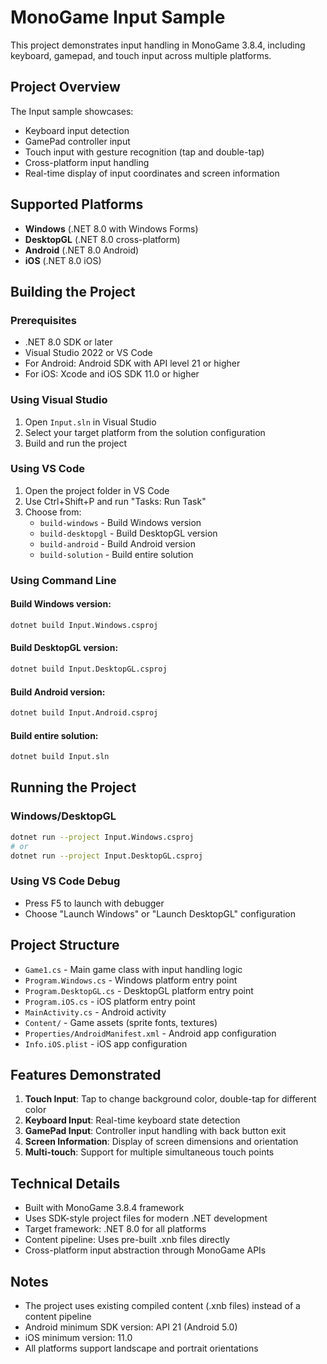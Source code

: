 # MonoGame Input Sample

This project demonstrates input handling in MonoGame 3.8.4, including keyboard, gamepad, and touch input across multiple platforms.

## Project Overview

The Input sample showcases:
- Keyboard input detection
- GamePad controller input
- Touch input with gesture recognition (tap and double-tap)
- Cross-platform input handling
- Real-time display of input coordinates and screen information

## Supported Platforms

- **Windows** (.NET 8.0 with Windows Forms)
- **DesktopGL** (.NET 8.0 cross-platform)
- **Android** (.NET 8.0 Android)
- **iOS** (.NET 8.0 iOS)

## Building the Project

### Prerequisites

- .NET 8.0 SDK or later
- Visual Studio 2022 or VS Code
- For Android: Android SDK with API level 21 or higher
- For iOS: Xcode and iOS SDK 11.0 or higher

### Using Visual Studio

1. Open `Input.sln` in Visual Studio
2. Select your target platform from the solution configuration
3. Build and run the project

### Using VS Code

1. Open the project folder in VS Code
2. Use Ctrl+Shift+P and run "Tasks: Run Task"
3. Choose from:
   - `build-windows` - Build Windows version
   - `build-desktopgl` - Build DesktopGL version
   - `build-android` - Build Android version
   - `build-solution` - Build entire solution

### Using Command Line

#### Build Windows version:
```bash
dotnet build Input.Windows.csproj
```

#### Build DesktopGL version:
```bash
dotnet build Input.DesktopGL.csproj
```

#### Build Android version:
```bash
dotnet build Input.Android.csproj
```

#### Build entire solution:
```bash
dotnet build Input.sln
```

## Running the Project

### Windows/DesktopGL
```bash
dotnet run --project Input.Windows.csproj
# or
dotnet run --project Input.DesktopGL.csproj
```

### Using VS Code Debug
- Press F5 to launch with debugger
- Choose "Launch Windows" or "Launch DesktopGL" configuration

## Project Structure

- `Game1.cs` - Main game class with input handling logic
- `Program.Windows.cs` - Windows platform entry point
- `Program.DesktopGL.cs` - DesktopGL platform entry point
- `Program.iOS.cs` - iOS platform entry point
- `MainActivity.cs` - Android activity
- `Content/` - Game assets (sprite fonts, textures)
- `Properties/AndroidManifest.xml` - Android app configuration
- `Info.iOS.plist` - iOS app configuration

## Features Demonstrated

1. **Touch Input**: Tap to change background color, double-tap for different color
2. **Keyboard Input**: Real-time keyboard state detection
3. **GamePad Input**: Controller input handling with back button exit
4. **Screen Information**: Display of screen dimensions and orientation
5. **Multi-touch**: Support for multiple simultaneous touch points

## Technical Details

- Built with MonoGame 3.8.4 framework
- Uses SDK-style project files for modern .NET development
- Target framework: .NET 8.0 for all platforms
- Content pipeline: Uses pre-built .xnb files directly
- Cross-platform input abstraction through MonoGame APIs

## Notes

- The project uses existing compiled content (.xnb files) instead of a content pipeline
- Android minimum SDK version: API 21 (Android 5.0)
- iOS minimum version: 11.0
- All platforms support landscape and portrait orientations
